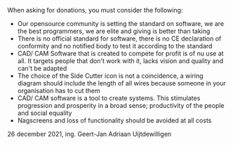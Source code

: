 When asking for donations, you must consider the following:

 - Our opensource community is setting the standard on software, we are the best programmers, we are elite and giving is better than taking
 - There is no official standard for software, there is no CE declaration of conformity and no notified body to test it according to the standard
 - CAD/ CAM Software that is created to compete for profit is of nu use at all. It targets people that don't work with it, lacks vision and quality and can't be adapted
 - The choice of the Side Cutter icon is not a coincidence, a wiring diagram should include the length of all wires because someone in your organisation has to cut them
 - CAD/ CAM software is a tool to create systems. This stimulates progression and prosperity in a broad sense; productivity of the people and social equality
 - Nagscreens and loss of functionality should be avoided at all costs

26 december 2021, ing. Geert-Jan Adriaan Uijtdewilligen
